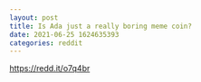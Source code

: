```yaml
--- 
layout: post 
title: Is Ada just a really boring meme coin? 
date: 2021-06-25 1624635393 
categories: reddit 
--- 
```

https://redd.it/o7q4br